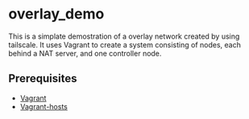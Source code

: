 # overlay_demo
This is a simplate demostration of a overlay network created by using tailscale.
It uses Vagrant to create a system consisting of nodes, each behind a NAT server, and one controller node.

## Prerequisites
- [Vagrant](http://vagrantup.com)
- [Vagrant-hosts](https://github.com/oscar-stack/vagrant-hosts)
